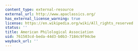 ```yaml
---
content_type: external-resource
external_url: http://www.apaclassics.org/
has_external_license_warning: true
license: https://en.wikipedia.org/wiki/All_rights_reserved
status: ''
title: American Philological Association
uid: 761503cd-beda-44d3-b0b3-7184c9f94cbe
wayback_url: ''
---
```

